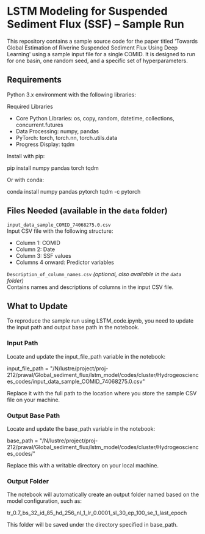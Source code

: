 # LSTM Modeling for Suspended Sediment Flux (SSF) – Sample Run

This repository contains a sample source code for the paper titled 'Towards Global Estimation of Riverine Suspended Sediment Flux Using Deep Learning' using a sample input file for a single COMID. It is designed to run for one basin, one random seed, and a specific set of hyperparameters.

## Requirements

Python 3.x environment with the following libraries:

Required Libraries

- Core Python Libraries: os, copy, random, datetime, collections, concurrent.futures  
- Data Processing: numpy, pandas  
- PyTorch: torch, torch.nn, torch.utils.data  
- Progress Display: tqdm

Install with pip:

pip install numpy pandas torch tqdm

Or with conda:

conda install numpy pandas pytorch tqdm -c pytorch

## Files Needed (available in the `data` folder)

`input_data_sample_COMID_74068275.0.csv`  
Input CSV file with the following structure:  
- Column 1: COMID  
- Column 2: Date  
- Column 3: SSF values  
- Columns 4 onward: Predictor variables  

`Description_of_column_names.csv` *(optional, also available in the `data` folder)*  
Contains names and descriptions of columns in the input CSV file.

## What to Update

To reproduce the sample run using LSTM_code.ipynb, you need to update the input path and output base path in the notebook.

### Input Path  
Locate and update the input_file_path variable in the notebook:

input_file_path = "/N/lustre/project/proj-212/praval/Global_sediment_flux/lstm_model/codes/cluster/Hydrogeosciences_codes/input_data_sample_COMID_74068275.0.csv"

Replace it with the full path to the location where you store the sample CSV file on your machine. 

### Output Base Path  
Locate and update the base_path variable in the notebook:

base_path = "/N/lustre/project/proj-212/praval/Global_sediment_flux/lstm_model/codes/cluster/Hydrogeosciences_codes/"

Replace this with a writable directory on your local machine.

### Output Folder  
The notebook will automatically create an output folder named based on the model configuration, such as:

tr_0.7_bs_32_id_85_hd_256_nl_1_lr_0.0001_sl_30_ep_100_se_1_last_epoch

This folder will be saved under the directory specified in base_path.

